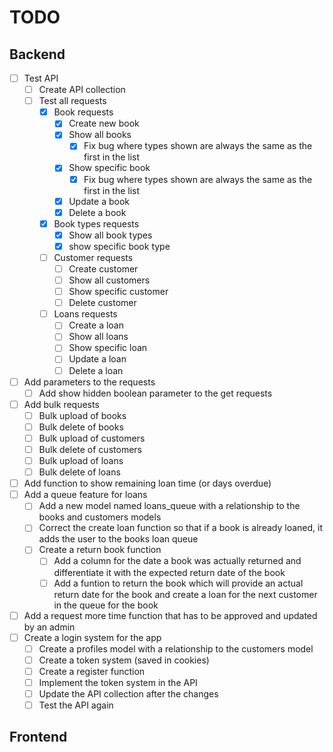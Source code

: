 # TODO

## Backend
- [ ] Test API
    - [ ] Create API collection
    - [ ] Test all requests
        - [x] Book requests
            - [x] Create new book
            - [x] Show all books
                - [x] Fix bug where types shown are always the same as the first in the list
            - [x] Show specific book
                - [x] Fix bug where types shown are always the same as the first in the list
            - [x] Update a book
            - [x] Delete a book
        - [x] Book types requests
            - [x] Show all book types
            - [x] show specific book type
        - [ ] Customer requests
            - [ ] Create customer
            - [ ] Show all customers
            - [ ] Show specific customer
            - [ ] Delete customer
        - [ ] Loans requests
            - [ ] Create a loan
            - [ ] Show all loans
            - [ ] Show specific loan
            - [ ] Update a loan
            - [ ] Delete a loan
- [ ] Add parameters to the requests
    - [ ] Add show hidden boolean parameter to the get requests
- [ ] Add bulk requests
    - [ ] Bulk upload of books
    - [ ] Bulk delete of books
    - [ ] Bulk upload of customers
    - [ ] Bulk delete of customers
    - [ ] Bulk upload of loans
    - [ ] Bulk delete of loans
- [ ] Add function to show remaining loan time (or days overdue)
- [ ] Add a queue feature for loans
    - [ ] Add a new model named loans_queue with a relationship to the books and customers models
    - [ ] Correct the create loan function so that if a book is already loaned, it adds the user to the books loan queue
    - [ ] Create a return book function
        - [ ] Add a column for the date a book was actually returned and differentiate it with the expected return date of the book
        - [ ] Add a funtion to return the book which will provide an actual return date for the book and create a loan for the next customer in the queue for the book
- [ ] Add a request more time function that has to be approved and updated by an admin
- [ ] Create a login system for the app
    - [ ] Create a profiles model with a relationship to the customers model
    - [ ] Create a token system (saved in cookies)
    - [ ] Create a register function
    - [ ] Implement the token system in the API
    - [ ] Update the API collection after the changes
    - [ ] Test the API again

## Frontend

